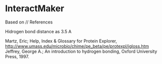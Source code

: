 # InteractMaker


Based on // References

Hidrogen bond distance as 3.5 A

  Martz, Eric; Help, Index & Glossary for Protein Explorer, http://www.umass.edu/microbio/chime/pe_beta/pe/protexpl/igloss.htm
  Jeffrey, George A.; An introduction to hydrogen bonding, Oxford University Press, 1997.
